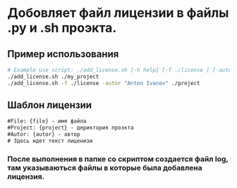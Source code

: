 # Добовляет файл лицензии в файлы .py и .sh проэкта.
## Пример использования
```bash
# Example use script: ./add_license.sh [-h help] [-f ./license ] [-autor 'Oleg Neoleg'] ./my_project
./add_license.sh ./my_project
./add_license.sh -f ./license -autor "Anton Ivanov" ./project
```
## Шаблон лицензии
```txt
#File: {file} - имя файла
#Project: {project} - дериктория проэкта
#Autor: {autor} - автор
# Здесь идет текст лиценизи
```
### После выполнения в папке со скриптом создается файл log, там указываються файлы в которые была добавлена лицензия.
